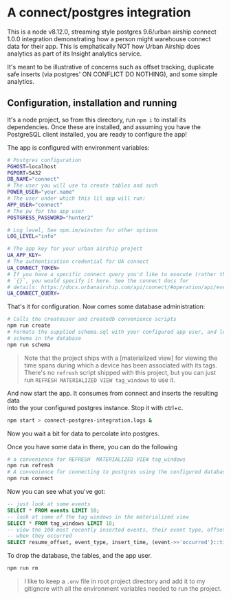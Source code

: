 # A connect/postgres integration

This is a node v8.12.0, streaming style postgres 9.6/urban airship connect 1.0.0
integration demonstrating how a person might warehouse connect data for
their app. This is emphatically NOT how Urban Airship does analytics as
part of its Insight analytics service.

It's meant to be illustrative of concerns such as offset tracking,
duplicate safe inserts (via postgres' ON CONFLICT DO NOTHING), and some simple
analytics.

## Configuration, installation and running

It's a node project, so from this directory, run `npm i` to install its
dependencies. Once these are installed, and assuming you have the PostgreSQL
client installed, you are ready to configure the app!


The app is configured with environment variables: 


```bash
# Postgres configuration
PGHOST=localhost
PGPORT=5432
DB_NAME="connect"
# The user you will use to create tables and such
POWER_USER="your.name"
# The user under which this lil app will run:
APP_USER="connect"
# The pw for the app user
POSTGRESS_PASSWORD="hunter2"

# Log level, See npm.im/winston for other options
LOG_LEVEL="info"

# The app key for your urban airship project
UA_APP_KEY=
# The authentication credential for UA connect
UA_CONNECT_TOKEN=
# If you have a specific connect query you'd like to execute (rather than just
# `{}`, you would specify it here. See the connect docs for 
# details: https://docs.urbanairship.com/api/connect/#operation/api/events/post/requestbody
UA_CONNECT_QUERY=
```

That's it for configuration. Now comes some database administration:

```bash
# Calls the createuser and createdb convenience scripts
npm run create 
# Formats the supplied schema.sql with your configured app user, and loads the 
# schema in the database
npm run schema
```

> Note that the project ships with a [materialized view] for viewing the time 
> spans during which a device has been associated with its tags. There's no
> `refresh` script shipped with this project, but you can just run `REFRESH
> MATERIALIZED VIEW tag_windows` to use it.

And now start the app. It consumes from connect and inserts the resulting data  
into the your configured postgres instance. Stop it with ctrl+c.

```bash
npm start > connect-postgres-integration.logs &
```

Now you wait a bit for data to percolate into postgres.

Once you have some data in there, you can do the following
```bash
# a convenience for REFRESH  MATERIALIZED VIEW tag_windows
npm run refresh
# A convenience for connecting to postgres using the configured database.
npm run connect
```

Now you can see what you've got:

```sql
-- just look at some events
SELECT * FROM events LIMIT 10; 
-- look at some of the tag windows in the materialized view
SELECT * FROM tag_windows LIMIT 10;
-- view the 100 most recently inserted events, their event type, offset, and
-- when they occurred
SELECT resume_offset, event_type, insert_time, (event->>'occurred')::timestamp as occurred FROM events ORDER BY insert_time DESC LIMIT 100;
```

To drop the database, the tables, and the app user.
```bash
npm run rm
```

> I like to keep a `.env` file in root project directory and add it to my
> gitignore with all the environment variables needed to run the project. 
